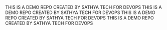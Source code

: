 THIS IS A DEMO REPO
CREATED BY SATHYA TECH
FOR DEVOPS
THIS IS A DEMO REPO
CREATED BY SATHYA TECH
FOR DEVOPS
THIS IS A DEMO REPO
CREATED BY SATHYA TECH
FOR DEVOPS
THIS IS A DEMO REPO
CREATED BY SATHYA TECH
FOR DEVOPS

